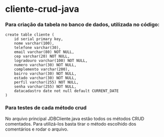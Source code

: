 # cliente-crud-java

### Para criação da tabela no banco de dados, utilizada no código:

```
create table cliente (
	id serial primary key,
	nome varchar(100),
	telefone varchar(30),
	email varchar(80) NOT NULL,
	cep varchar(20) NOT NULL,
	logradouro varchar(100) NOT NULL,
	numero varchar(30) NOT NULL,
	complemento varchar(200),
	bairro varchar(30) NOT NULL,
	estado varchar(30) NOT NULL,
	perfil varchar(255) NOT NULL,
	senha varchar(255) NOT NULL,
	datacadastro date not null default CURRENT_DATE
)
```

### Para testes de cada método crud

No arquivo principal JDBCliente.java estão todos os métodos CRUD comentados. Para utilizá-los basta tirar o método escolhido dos comentários e rodar o arquivo.

